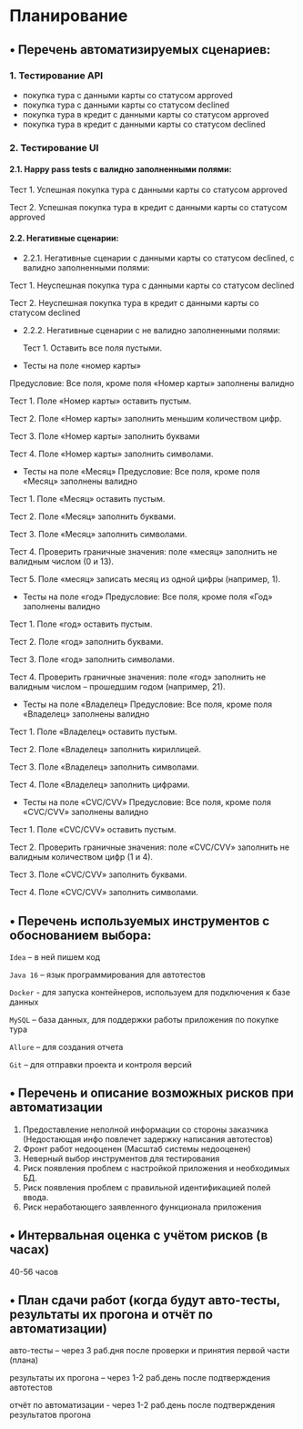 # Планирование
## • Перечень автоматизируемых сценариев:
### 1. Тестирование API 
- покупка тура с данными карты со статусом approved 
- покупка тура с данными карты со статусом declined
- покупка тура в кредит с данными карты со статусом approved 
- покупка тура в кредит с данными карты со статусом declined
### 2.  Тестирование UI
#### 2.1. Happy pass tests с валидно заполненными полями:

Тест 1. Успешная покупка тура с данными карты со статусом approved 

Тест 2. Успешная покупка тура в кредит с данными карты со статусом approved 
#### 2.2. Негативные сценарии:
- 2.2.1. Негативные сценарии с данными карты со статусом declined, с валидно заполненными полями:

Тест 1. Неуспешная покупка тура с данными карты со статусом declined

Тест 2. Неуспешная покупка тура в кредит с данными карты со статусом declined

- 2.2.2. Негативные сценарии с не валидно заполненными полями:

  Тест 1. Оставить все поля пустыми. 

- Тесты на поле «номер карты»

Предусловие: Все поля, кроме поля «Номер карты» заполнены валидно

Тест 1. Поле «Номер карты» оставить пустым. 

Тест 2. Поле «Номер карты» заполнить меньшим количеством цифр.

Тест 3. Поле «Номер карты» заполнить буквами 

Тест 4. Поле «Номер карты» заполнить символами.

- Тесты на поле «Месяц»
Предусловие: Все поля, кроме поля «Месяц» заполнены валидно

Тест 1. Поле «Месяц» оставить пустым. 

Тест 2. Поле «Месяц» заполнить буквами.

Тест 3. Поле «Месяц» заполнить символами.

Тест 4. Проверить граничные значения: поле «месяц» заполнить не валидным числом (0 и 13).

Тест 5. Поле «месяц» записать месяц из одной цифры (например, 1).

- Тесты на поле «год»
Предусловие: Все поля, кроме поля «Год» заполнены валидно

Тест 1. Поле «год» оставить пустым. 

Тест 2. Поле «год» заполнить буквами.

Тест 3. Поле «год» заполнить символами.

Тест 4. Проверить граничные значения: поле «год» заполнить не валидным числом – прошедшим годом (например, 21).

- Тесты на поле «Владелец»
Предусловие: Все поля, кроме поля «Владелец» заполнены валидно

Тест 1. Поле «Владелец» оставить пустым. 

Тест 2. Поле «Владелец» заполнить кириллицей.

Тест 3. Поле «Владелец» заполнить символами.

Тест 4. Поле «Владелец» заполнить цифрами.

- Тесты на поле «CVC/CVV»
Предусловие: Все поля, кроме поля «CVC/CVV» заполнены валидно

Тест 1. Поле «CVC/CVV» оставить пустым. 

Тест 2. Проверить граничные значения: поле «CVC/CVV» заполнить не валидным количеством цифр (1 и 4).

Тест 3. Поле «CVC/CVV» заполнить буквами.

Тест 4. Поле «CVC/CVV» заполнить символами.

## •	Перечень используемых инструментов с обоснованием выбора:
```Idea``` – в ней пишем код

```Java 16``` – язык программирования для автотестов

```Docker``` -  для запуска контейнеров, используем для подключения к базе данных 

```MySQL``` – база данных, для поддержки работы приложения по покупке тура

```Allure``` – для создания отчета

```Git``` – для отправки проекта и контроля версий

## •	Перечень и описание возможных рисков при автоматизации
1. Предоставление неполной информации со стороны заказчика (Недостающая инфо повлечет задержку написания автотестов) 
2. Фронт работ недооценен (Масштаб системы недооценен)
3. Неверный выбор инструментов для тестирования 
4. Риск появления проблем с настройкой приложения и необходимых БД.
5. Риск появления проблем с правильной идентификацией полей ввода.
6. Риск неработающего заявленного функционала приложения

## •	Интервальная оценка с учётом рисков (в часах)
40-56 часов
## •	План сдачи работ (когда будут авто-тесты, результаты их прогона и отчёт по автоматизации)
авто-тесты – через 3 раб.дня после проверки и принятия первой части (плана)

результаты их прогона – через 1-2 раб.день после подтверждения автотестов

отчёт по автоматизации - через 1-2 раб.день после подтверждения результатов прогона
